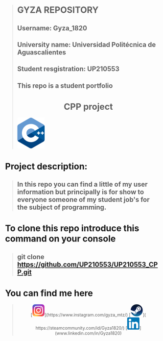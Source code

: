 > # **GYZA REPOSITORY**
> ## **Username:** Gyza_1820
> ## **University name:** Universidad Politécnica de Aguascalientes 
> ## **Student resgistration:** UP210553
> ## **This repo is a student portfolio**
> # <center>  **CPP project**
> <img alt="c++" height="100" src="https://github.com/UP210553/UP210553_CPP/blob/main/Imagenes/c_logo.png"/>
# **Project description:**
> ## In this repo you can find a little of my user information but principally is for show to everyone someone of my student job's for the subject of programming.  
  # **To clone this repo introduce this command on your console**
> ## git clone https://github.com/UP210553/UP210553_CPP.git
# **You can find me here**
> <center> [<img alt="Error" width="40px" src="https://github.com/UP210553/UP210553_CPP/blob/main/Imagenes/ig_logo.png" />](https://www.instagram.com/gyza_mtz/) [<img alt="Error" width="40px" src="https://github.com/UP210553/UP210553_CPP/blob/main/Imagenes/Steam_icon_logo.svg.png" />]( https://steamcommunity.com/id/Gyza1820/) [<img alt="Error" width="40px" src="https://github.com/UP210553/UP210553_CPP/blob/main/Imagenes/linkedin%20logo.png" />](www.linkedin.com/in/Gyza1820)




